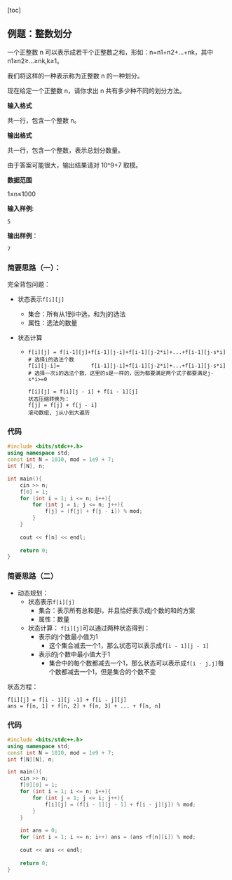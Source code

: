 [toc]



## 例题：整数划分

一个正整数 n 可以表示成若干个正整数之和，形如：n=n1+n2+…+nk，其中 n1≥n2≥…≥nk,k≥1。

我们将这样的一种表示称为正整数 n 的一种划分。

现在给定一个正整数 n，请你求出 n 共有多少种不同的划分方法。

**输入格式**

共一行，包含一个整数 n。

**输出格式**

共一行，包含一个整数，表示总划分数量。

由于答案可能很大，输出结果请对 10^9+7 取模。

**数据范围**

1≤n≤1000

**输入样例**:

```
5
```

**输出样例**：

```
7
```

### 简要思路（一）：

完全背包问题：

- 状态表示`f[i][j]`

  - 集合：所有从1到i中选，和为j的选法
  - 属性：选法的数量

- 状态计算

  - ```
    f[i][j] = f[i-1][j]+f[i-1][j-i]+f[i-1][j-2*i]+...+f[i-1][j-s*i]	# 选择i的选法个数
    f[i][j-i]=			f[i-1][j-i]+f[i-1][j-2*i]+...+f[i-1][j-s*i]	# 选择一次i的选法个数，这里的s是一样的，因为都要满足两个式子都要满足j-s*i>=0
    ```

    ```
    f[i][j] = f[i][j - i] + f[i - 1][j] 
    状态压缩转换为：
    f[j] = f[j] + f[j - i]
    滚动数组, j从小到大遍历
    ```

### 代码

```c++
#include <bits/stdc++.h>
using namespace std;
const int N = 1010, mod = 1e9 + 7;
int f[N], n;

int main(){
    cin >> n;
    f[0] = 1;
    for (int i = 1; i <= n; i++){
        for (int j = i; j <= n; j++){
            f[j] = (f[j] + f[j - i]) % mod;
        }
    }
    
    cout << f[n] << endl;
    
    return 0;
}


```

### 简要思路（二）

- 动态规划：
  - 状态表示`f[i][j]`
    - 集合：表示所有总和是i，并且恰好表示成j个数的和的方案
    - 属性：数量
  - 状态计算：
    `f[i][j]`可以通过两种状态得到：
    - 表示的j个数最小值为1
      - 这个集合减去一个1，那么状态可以表示成`f[i - 1][j - 1]`
    - 表示的j个数中最小值大于1
      - 集合中的每个数都减去一个1，那么状态可以表示成`f[i - j,j]`每个数都减去一个1，但是集合的个数不变

状态方程：

```
f[i][j] = f[i - 1][j -1] + f[i - j][j]
ans = f[n, 1] + f[n, 2] + f[n, 3] + ... + f[n, n]
```

### 代码

```c++
#include <bits/stdc++.h>
using namespace std;
const int N = 1010, mod = 1e9 + 7;
int f[N][N], n;

int main(){
    cin >> n;
    f[0][0] = 1;
    for (int i = 1; i <= n; i++){
        for (int j = 1; j <= i; j++){
            f[i][j] = (f[i - 1][j - 1] + f[i - j][j]) % mod;
        }
    }
    
    int ans = 0;
    for (int i = 1; i <= n; i++) ans = (ans +f[n][i]) % mod;
    
    cout << ans << endl;
    
    return 0;
}
```

